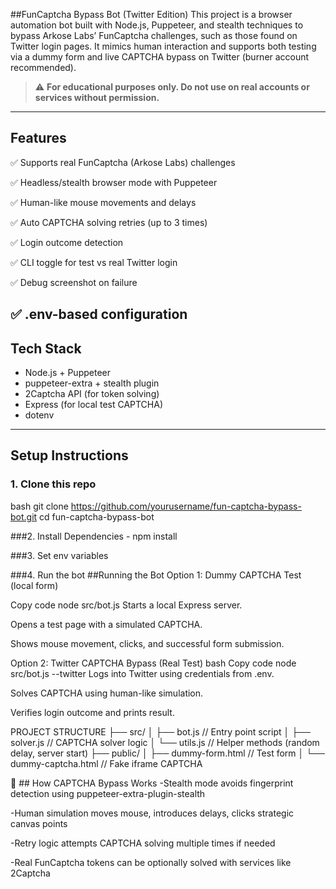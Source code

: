 ##FunCaptcha Bypass Bot (Twitter Edition)
This project is a browser automation bot built with Node.js, Puppeteer, and stealth techniques to bypass Arkose Labs’ FunCaptcha challenges, such as those found on Twitter login pages. It mimics human interaction and supports both testing via a dummy form and live CAPTCHA bypass on Twitter (burner account recommended).

> ⚠️ **For educational purposes only. Do not use on real accounts or services without permission.**

---

##  Features
✅ Supports real FunCaptcha (Arkose Labs) challenges

✅ Headless/stealth browser mode with Puppeteer

✅ Human-like mouse movements and delays

✅ Auto CAPTCHA solving retries (up to 3 times)

✅ Login outcome detection

✅ CLI toggle for test vs real Twitter login

✅ Debug screenshot on failure

✅ .env-based configuration
---

## Tech Stack

- Node.js + Puppeteer
- puppeteer-extra + stealth plugin
- 2Captcha API (for token solving)
- Express (for local test CAPTCHA)
- dotenv

---

## Setup Instructions

### 1. Clone this repo
bash
git clone https://github.com/yourusername/fun-captcha-bypass-bot.git
cd fun-captcha-bypass-bot


###2. Install Dependencies - npm install

###3. Set env variables

###4. Run the bot
##Running the Bot
Option 1: Dummy CAPTCHA Test (local form)

Copy code
node src/bot.js
Starts a local Express server.

Opens a test page with a simulated CAPTCHA.

Shows mouse movement, clicks, and successful form submission.

Option 2: Twitter CAPTCHA Bypass (Real Test)
bash
Copy code
node src/bot.js --twitter
Logs into Twitter using credentials from .env.

Solves CAPTCHA using human-like simulation.

Verifies login outcome and prints result.



PROJECT STRUCTURE
├── src/
│   ├── bot.js         // Entry point script
│   ├── solver.js      // CAPTCHA solver logic
│   └── utils.js       // Helper methods (random delay, server start)
├── public/
│   ├── dummy-form.html     // Test form
│   └── dummy-captcha.html  // Fake iframe CAPTCHA


🧠 ## How CAPTCHA Bypass Works
-Stealth mode avoids fingerprint detection using puppeteer-extra-plugin-stealth

-Human simulation moves mouse, introduces delays, clicks strategic canvas points

-Retry logic attempts CAPTCHA solving multiple times if needed

-Real FunCaptcha tokens can be optionally solved with services like 2Captcha


